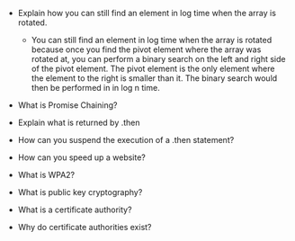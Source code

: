 - Explain how you can still find an element in log time when the array is rotated.
  - You can still find an element in log time when the array is rotated because once you find the pivot element where the array was rotated at, you can perform a binary search on the left and right side of the pivot element. The pivot element is the only element where the element to the right is smaller than it. The binary search would then be performed in in log n time.


- What is Promise Chaining?


- Explain what is returned by .then


- How can you suspend the execution of a .then statement?


- How can you speed up a website?


- What is WPA2?


- What is public key cryptography?


- What is a certificate authority?


- Why do certificate authorities exist?
